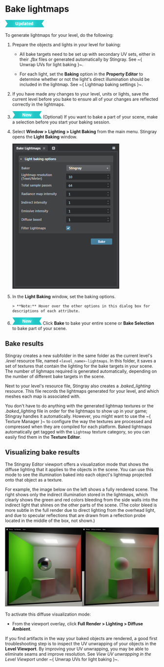 # Bake lightmaps

![UPDATED](../../../images/updated.png)

To generate lightmaps for your level, do the following:

1.	Prepare the objects and lights in your level for baking:

	- All bake targets need to be set up with secondary UV sets, either in their *.fbx* files or generated automatically by Stingray. See ~{ Unwrap UVs for light baking }~.

	- For each light, set the **Baking** option in the **Property Editor** to determine whether or not the light's direct illumination should be included in the lightmap. See ~{ Lightmap baking settings }~.

1.	If you have made any changes to your level, units or lights, save the current level before you bake to ensure all of your changes are reflected correctly in the lightmaps.

1.	[![NEW](../../../images/new.png "What else is new in v1.7?")](../../../release_notes/readme_1.7.html) (Optional) If you want to bake a part of your scene, make a selection before you start your baking session.

1.	Select **Window > Lighting > Light Baking** from the main menu. Stingray opens the **Light Baking** window.

	![Stingray settings](../../../images/bake_lightmaps_stingray.png)

1.	In the **Light Baking** window, set the baking options.

		> **Note:** Hover over the other options in this dialog box for descriptions of each attribute.

1.	[![NEW](../../../images/new.png "What else is new in v1.7?")](../../../release_notes/readme_1.7.html) Click **Bake** to bake your entire scene or **Bake Selection** to bake part of your scene.

## Bake results

Stingray creates a new subfolder in the same folder as the current level's *.level* resource file, named `<level_name>-lightmaps`. In this folder, it saves a set of textures that contain the lighting for the bake targets in your scene. The number of lighmaps required is generated automatically, depending on the number of different bake targets in the scene.

Next to your level's resource file, Stingray also creates a *.baked_lighting* resource. This file records the lightmaps generated for your level, and which meshes each map is associated with.

You don't have to do anything with the generated lightmap textures or the *.baked_lighting* file in order for the lightmaps to show up in your game; Stingray handles it automatically. However, you might want to use the ~{ Texture Manager }~ to configure the way the textures are processed and compressed when they are compiled for each platform. Baked lightmaps automatically get tagged with the `Lightmap` texture category, so you can easily find them in the **Texture Editor**.

## Visualizing bake results

The Stingray Editor viewport offers a visualization mode that shows the diffuse lighting that it applies to the objects in the scene. You can use this mode to see the illumination baked into each object's lightmap projected onto that object as a texture.

For example, the image below on the left shows a fully rendered scene. The right shows only the indirect illumination stored in the lightmaps, which clearly shows the green and red colors bleeding from the side walls into the indirect light that shines on the other parts of the scene. (The color bleed is more subtle in the full render due to direct lighting from the overhead light, and due to specular reflections that are drawn from a reflection probe located in the middle of the box, not shown.)

![Visualizing bake results](../../../images/baked_light_visualization.jpg)

To activate this diffuse visualization mode:

-	From the viewport overlay, click **Full Render > Lighting > Diffuse Ambient**.

If you find artifacts in the way your baked objects are rendered, a good first troubleshooting step is to inspect the UV unwrapping of your objects in the **Level Viewport**. By improving your UV unwrapping, you may be able to eliminate seams and improve resolution. See *View UV unwrapping in the Level Viewport* under ~{ Unwrap UVs for light baking }~.
